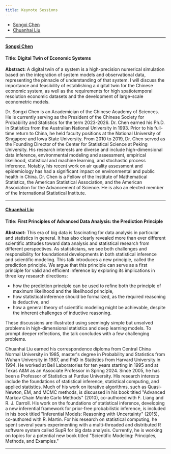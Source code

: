 ```yaml
---
title: Keynote Sessions
---
```


* <a href="#chen">Songxi Chen</a>
* <a href="#Liu">Chuanhai Liu</a>
  
------


<div class="row-fluid">

<h4 class="mb-3" id="chen"><a href="https://www.songxichen.com/"
target="_blank" rel="noopener">Songxi Chen</a></h4>

#### Title: Digital Twin of Economic Systems

<strong>Abstract:</strong> A digital twin of a system is a high-precision numerical simulation based on the integration of system models and observational data, representing the pinnacle of understanding of that system. I will discuss the importance and feasibility of establishing a digital twin for the Chinese economic system, as well as the requirements for high spatiotemporal resolution economic datasets and the development of large-scale econometric models. 


Dr. Songxi Chen is an Academician of the Chinese Academy of Sciences. He is currently serving as the President of the Chinese Society for Probability and Statistics for the term 2023-2026. Dr. Chen earned his Ph.D. in Statistics from the Australian National University in 1993. Prior to his full-time return to China, he held faculty positions at the National University of Singapore and Iowa State University. From 2010 to 2019, Dr. Chen served as the Founding Director of the Center for Statistical Science at Peking University. His research interests are diverse and include high-dimensional data inference, environmental modeling and assessment, empirical likelihood, statistical and machine learning, and stochastic process inference. Notably, his recent work on air quality assessment and epidemiology has had a significant impact on environmental and public health in China. Dr. Chen is a Fellow of the Institute of Mathematical Statistics, the American Statistical Association, and the American Association for the Advancement of Science. He is also an elected member of the International Statistical Institute.


</div>


------

<div class="row-fluid">

<h4 class="mb-3" id="Liu"><a href="https://www.stat.purdue.edu/~chuanhai/"
target="_blank" rel="noopener">Chuanhai Liu</a></h4>

#### Title: First Principles of Advanced Data Analysis: the Prediction Principle

<strong>Abstract:</strong> This era of big data is fascinating for data analysis in particular and statistics in general. It has also clearly revealed more than ever different scientific attitudes toward data analysis and statistical research from different perspectives. As statisticians, we see both challenges and responsibility for foundational developments in both statistical inference and scientific modeling. This talk introduces a new principle, called the prediction principle. We argue that this principle can serve as a first principle for valid and efficient inference by exploring its implications in three key research directions: 

+ how the prediction principle can be used to refine both the principle of maximum likelihood and the likelihood principle,
+ how statistical inference should be formalized, as the required reasoning is deductive, and
+ how a general theory of scientific modeling might be achievable, despite the inherent challenges of inductive reasoning.

These discussions are illustrated using seemingly simple but unsolved problems in high-dimensional statistics and deep learning models. To prompt deeper reflections, the talk concludes with a few challenging problems.


Chuanhai Liu earned his correspondence diploma from Central China Normal University in 1985, master's degree in Probability and Statistics from Wuhan University in 1987, and PhD in Statistics from Harvard University in 1994. He worked at Bell Laboratories for ten years starting in 1995 and at Texas A&M as an Associate Professor in Spring 2024. Since 2005, he has been a Professor of Statistics at Purdue University. His research interests include the foundations of statistical inference, statistical computing, and applied statistics. Much of his work on iterative algorithms, such as Quasi-Newton, EM, and MCMC methods, is discussed in his book titled "Advanced Markov Chain Monte Carlo Methods" (2010), co-authored with F. Liang and R. J. Carroll. His work on the foundations of statistical inference, developing a new inferential framework for prior-free probabilistic inference, is included in his book titled "Inferential Models: Reasoning with Uncertainty" (2015), co-authored with R. Martin. For his research on statistical computing, he spent several years experimenting with a multi-threaded and distributed R software system called SupR for big data analysis. Currently, he is working on topics for a potential new book titled "Scientific Modeling: Principles, Methods, and Examples."

</div>

------

